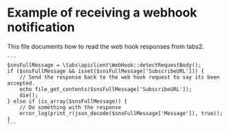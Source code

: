 # Example of receiving a webhook notification
This file documents how to read the web hook responses from tabs2.

    ```
    $snsFullMessage = \tabs\apiclient\WebHook::detectRequestBody();
    if ($snsFullMessage && isset($snsFullMessage['SubscribeURL'])) {
        // Send the response back to the web hook request to say its been accepted.
        echo file_get_contents($snsFullMessage['SubscribeURL']);
        die();
    } else if (is_array($snsFullMessage)) {
        // Do something with the response
        error_log(print_r(json_decode($snsFullMessage['Message']), true));
    }
    ```